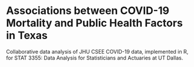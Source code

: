 # Associations between COVID-19 Mortality and Public Health Factors in Texas

Collaborative data analysis of JHU CSEE COVID-19 data, implemented in R, for STAT 3355: Data Analysis for Statisticians and Actuaries at UT Dallas.